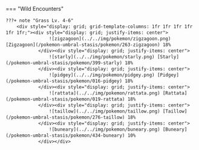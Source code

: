 

=== "Wild Encounters"


	???+ note "Grass Lv. 4-6"
		<div style="display: grid; grid-template-columns: 1fr 1fr 1fr 1fr 1fr 1fr;"><div style="display: grid; justify-items: center">
                    ![zigzagoon](../../img/pokemon/zigzagoon.png) [Zigzagoon](/pokemon-umbral-stasis/pokemon/263-zigzagoon) 18%
                </div><div style="display: grid; justify-items: center">
                    ![starly](../../img/pokemon/starly.png) [Starly](/pokemon-umbral-stasis/pokemon/399-starly) 18%
                </div><div style="display: grid; justify-items: center">
                    ![pidgey](../../img/pokemon/pidgey.png) [Pidgey](/pokemon-umbral-stasis/pokemon/016-pidgey) 18%
                </div><div style="display: grid; justify-items: center">
                    ![rattata](../../img/pokemon/rattata.png) [Rattata](/pokemon-umbral-stasis/pokemon/019-rattata) 18%
                </div><div style="display: grid; justify-items: center">
                    ![taillow](../../img/pokemon/taillow.png) [Taillow](/pokemon-umbral-stasis/pokemon/276-taillow) 18%
                </div><div style="display: grid; justify-items: center">
                    ![buneary](../../img/pokemon/buneary.png) [Buneary](/pokemon-umbral-stasis/pokemon/434-buneary) 10%
                </div></div>



